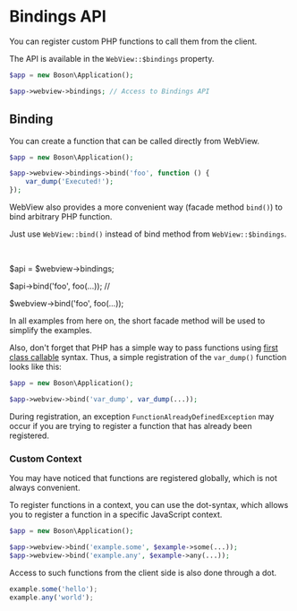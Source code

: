 # Bindings API

You can register custom PHP functions to call them from the client.

The API is available in the `WebView::$bindings` property.

```php
$app = new Boson\Application();

$app->webview->bindings; // Access to Bindings API
```


## Binding

You can create a function that can be called directly from WebView.

```php
$app = new Boson\Application();

$app->webview->bindings->bind('foo', function () { 
    var_dump('Executed!');
});
```

<note>
WebView also provides a more convenient way (facade method <code>bind()</code>) 
to bind arbitrary PHP function.

Just use <code>WebView::bind()</code> instead of bind method
from <code>WebView::$bindings</code>.

<p>&nbsp;</p>

<compare>
<code-block lang="php">
$api = $webview->bindings;

$api->bind('foo', foo(...));
</code-block>
<code-block lang="php">
//

$webview->bind('foo', foo(...));
</code-block>
</compare>

In all examples from here on, the short facade method will
be used to simplify the examples.

</note>

Also, don't forget that PHP has a simple way to pass functions using 
[first class callable](https://www.php.net/manual/en/functions.first_class_callable_syntax.php) 
syntax. Thus, a simple registration of the `var_dump()` function looks like this:

```php
$app = new Boson\Application();

$app->webview->bind('var_dump', var_dump(...));
```

<warning>
During registration, an exception <code>FunctionAlreadyDefinedException</code> 
may occur if you are trying to register a function that has 
already been registered.
</warning>


### Custom Context

You may have noticed that functions are registered globally, 
which is not always convenient.

To register functions in a context, you can use the dot-syntax, which allows 
you to register a function in a specific JavaScript context.

```php
$app = new Boson\Application();

$app->webview->bind('example.some', $example->some(...));
$app->webview->bind('example.any', $example->any(...));
```

Access to such functions from the client side is also done through a dot.

```javascript
example.some('hello');
example.any('world');
```
